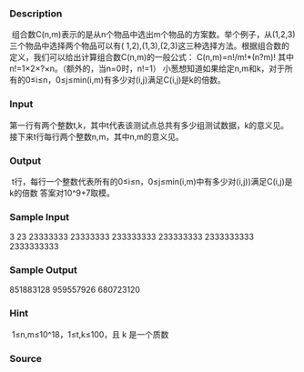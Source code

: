 
### Description
 组合数C(n,m)表示的是从n个物品中选出m个物品的方案数。举个例子，从(1,2,3)三个物品中选择两个物品可以有(
1,2),(1,3),(2,3)这三种选择方法。根据组合数的定义，我们可以给出计算组合数C(n,m)的一般公式：
C(n,m)=n!/m!*(n?m)!
其中n!=1×2×?×n。（额外的，当n=0时，n!=1）
小葱想知道如果给定n,m和k，对于所有的0≤i≤n，0≤j≤min(i,m)有多少对(i,j)满足C(i,j)是k的倍数。

### Input
第一行有两个整数t,k，其中t代表该测试点总共有多少组测试数据，k的意义见。
接下来t行每行两个整数n,m，其中n,m的意义见。

### Output
 t行，每行一个整数代表所有的0≤i≤n，0≤j≤min(i,m)中有多少对(i,j))满足C(i,j)是k的倍数
答案对10^9+7取模。
### Sample Input
3 23
23333333 23333333
233333333 233333333
2333333333 2333333333
### Sample Output
851883128
959557926
680723120
### Hint
 1≤n,m≤10^18，1≤t,k≤100，且 k 是一个质数
### Source
